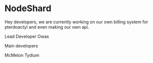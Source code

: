 # NodeShard

Hey developers, we are currently working
on our own billing system for pterdoactyl
and even making our own api.

Lead Developer
Owas

Main developers

McMelon
Tydium

